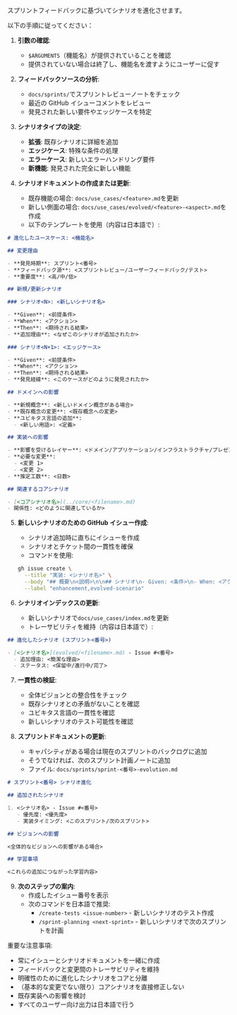 スプリントフィードバックに基づいてシナリオを進化させます。

以下の手順に従ってください：

1. **引数の確認**:

   - `$ARGUMENTS`（機能名）が提供されていることを確認
   - 提供されていない場合は終了し、機能名を渡すようにユーザーに促す

2. **フィードバックソースの分析**:

   - `docs/sprints/`でスプリントレビューノートをチェック
   - 最近の GitHub イシューコメントをレビュー
   - 発見された新しい要件やエッジケースを特定

3. **シナリオタイプの決定**:

   - **拡張**: 既存シナリオに詳細を追加
   - **エッジケース**: 特殊な条件の処理
   - **エラーケース**: 新しいエラーハンドリング要件
   - **新機能**: 発見された完全に新しい機能

4. **シナリオドキュメントの作成または更新**:
   - 既存機能の場合: `docs/use_cases/<feature>.md`を更新
   - 新しい側面の場合: `docs/use_cases/evolved/<feature>-<aspect>.md`を作成
   - 以下のテンプレートを使用（内容は日本語で）:

```markdown
# 進化したユースケース: <機能名>

## 変更理由

- **発見時期**: スプリント<番号>
- **フィードバック源**: <スプリントレビュー/ユーザーフィードバック/テスト>
- **重要度**: <高/中/低>

## 新規/更新シナリオ

### シナリオ<N>: <新しいシナリオ名>

- **Given**: <前提条件>
- **When**: <アクション>
- **Then**: <期待される結果>
- **追加理由**: <なぜこのシナリオが追加されたか>

### シナリオ<N+1>: <エッジケース>

- **Given**: <前提条件>
- **When**: <アクション>
- **Then**: <期待される結果>
- **発見経緯**: <このケースがどのように発見されたか>

## ドメインへの影響

- **新規概念**: <新しいドメイン概念がある場合>
- **既存概念の変更**: <既存概念への変更>
- **ユビキタス言語の追加**:
  - <新しい用語>: <定義>

## 実装への影響

- **影響を受けるレイヤー**: <ドメイン/アプリケーション/インフラストラクチャ/プレゼンテーション>
- **必要な変更**:
  - <変更 1>
  - <変更 2>
- **推定工数**: <日数>

## 関連するコアシナリオ

- [<コアシナリオ名>](../core/<filename>.md)
- 関係性: <どのように関連しているか>
```

5. **新しいシナリオのための GitHub イシュー作成**:

   - シナリオ追加時に直ちにイシューを作成
   - シナリオとチケット間の一貫性を確保
   - コマンドを使用:

   ```bash
   gh issue create \
     --title "実装: <シナリオ名>" \
     --body "## 概要\n<説明>\n\n## シナリオ\n- Given: <条件>\n- When: <アクション>\n- Then: <結果>\n\n## 発見経緯\n<発見コンテキスト>\n\n## 関連ドキュメント\n- [進化シナリオ](docs/use_cases/evolved/<filename>.md)" \
     --label "enhancement,evolved-scenario"
   ```

6. **シナリオインデックスの更新**:
   - 新しいシナリオで`docs/use_cases/index.md`を更新
   - トレーサビリティを維持（内容は日本語で）:

```markdown
## 進化したシナリオ (スプリント<番号>)

- [<シナリオ名>](evolved/<filename>.md) - Issue #<番号>
  - 追加理由: <簡潔な理由>
  - ステータス: <保留中/進行中/完了>
```

7. **一貫性の検証**:

   - 全体ビジョンとの整合性をチェック
   - 既存シナリオとの矛盾がないことを確認
   - ユビキタス言語の一貫性を確認
   - 新しいシナリオのテスト可能性を確認

8. **スプリントドキュメントの更新**:
   - キャパシティがある場合は現在のスプリントのバックログに追加
   - そうでなければ、次のスプリント計画ノートに追加
   - ファイル: `docs/sprints/sprint-<番号>-evolution.md`

```markdown
# スプリント<番号> シナリオ進化

## 追加されたシナリオ

1. <シナリオ名> - Issue #<番号>
   - 優先度: <優先度>
   - 実装タイミング: <このスプリント/次のスプリント>

## ビジョンへの影響

<全体的なビジョンへの影響がある場合>

## 学習事項

<これらの追加につながった学習内容>
```

9. **次のステップの案内**:
   - 作成したイシュー番号を表示
   - 次のコマンドを日本語で推奨:
     - `/create-tests <issue-number>` - 新しいシナリオのテスト作成
     - `/sprint-planning <next-sprint>` - 新しいシナリオで次のスプリントを計画

重要な注意事項:

- 常にイシューとシナリオドキュメントを一緒に作成
- フィードバックと変更間のトレーサビリティを維持
- 明確性のために進化したシナリオをコアと分離
- （基本的な変更でない限り）コアシナリオを直接修正しない
- 既存実装への影響を検討
- すべてのユーザー向け出力は日本語で行う
